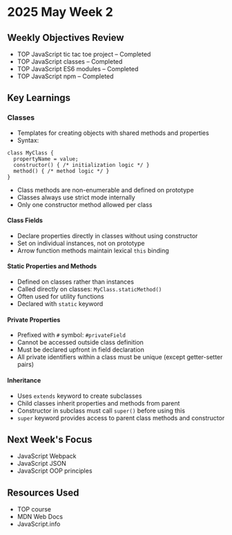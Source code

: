 # 2025 May Week 2

## Weekly Objectives Review
- TOP JavaScript tic tac toe project – Completed
- TOP JavaScript classes – Completed
- TOP JavaScript ES6 modules – Completed
- TOP JavaScript npm – Completed

## Key Learnings
### Classes
- Templates for creating objects with shared methods and properties
- Syntax:
```
class MyClass {
  propertyName = value;
  constructor() { /* initialization logic */ }
  method() { /* method logic */ }
}
```
- Class methods are non-enumerable and defined on prototype
- Classes always use strict mode internally
- Only one constructor method allowed per class

#### Class Fields
- Declare properties directly in classes without using constructor
- Set on individual instances, not on prototype
- Arrow function methods maintain lexical `this` binding

#### Static Properties and Methods
- Defined on classes rather than instances
- Called directly on classes: `MyClass.staticMethod()`
- Often used for utility functions
- Declared with `static` keyword

#### Private Properties
- Prefixed with `#` symbol: `#privateField`
- Cannot be accessed outside class definition
- Must be declared upfront in field declaration
- All private identifiers within a class must be unique (except getter-setter pairs)

#### Inheritance
- Uses `extends` keyword to create subclasses
- Child classes inherit properties and methods from parent
- Constructor in subclass must call `super()` before using this
- `super` keyword provides access to parent class methods and constructor

## Next Week's Focus
- JavaScript Webpack
- JavaScript JSON
- JavaScript OOP principles

## Resources Used
- TOP course
- MDN Web Docs
- JavaScript.info